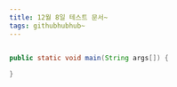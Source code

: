 ```yaml
---
title: 12월 8일 테스트 문서~
tags: githubhubhub~
---
```


```java

public static void main(String args[]) {
	
}

```